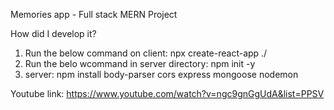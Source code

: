 Memories app - Full stack MERN Project

How did I develop it?
1. Run the below command on client:
npx create-react-app ./
2. Run the belo wcommand in server directory:
npm init -y
3. server: npm install body-parser cors express mongoose nodemon

Youtube link: https://www.youtube.com/watch?v=ngc9gnGgUdA&list=PPSV

